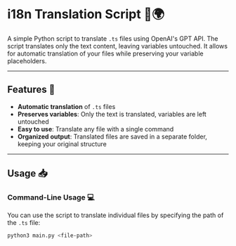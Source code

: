 # i18n Translation Script 📜🌍

A simple Python script to translate `.ts` files using OpenAI's GPT API. The script translates only the text content, leaving variables untouched. It allows for automatic translation of your files while preserving your variable placeholders.

---

## Features 🚀

- **Automatic translation** of `.ts` files
- **Preserves variables**: Only the text is translated, variables are left untouched
- **Easy to use**: Translate any file with a single command
- **Organized output**: Translated files are saved in a separate folder, keeping your original structure

---

## Usage 📥

### Command-Line Usage 💻

You can use the script to translate individual files by specifying the path of the `.ts` file:

```bash
python3 main.py <file-path>
